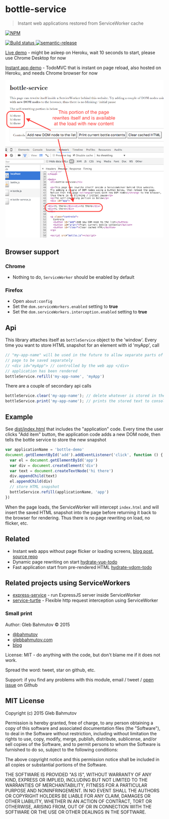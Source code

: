 # bottle-service
> Instant web applications restored from ServiceWorker cache

[![NPM][bottle-service-icon] ][bottle-service-url]

[![Build status][bottle-service-ci-image] ][bottle-service-ci-url]
[![semantic-release][semantic-image] ][semantic-url]

[Live demo](https://bottle-service.herokuapp.com/) - might be asleep on Heroku,
wait 10 seconds to start, please use Chrome Desktop for now

[Instant app demo](https://instant-todo.herokuapp.com/) - TodoMVC that is instant on
page reload, also hosted on Heroku, and needs Chrome browser for now

![page source](page-source.png)

## Browser support

### Chrome 

* Nothing to do, `ServiceWorker` should be enabled by default

### Firefox

* Open `about:config`
* Set the `dom.serviceWorkers.enabled` setting to **true**
* Set the `dom.serviceWorkers.interception.enabled` setting to **true**

## Api

This library attaches itself as `bottleService` object to the 'window'. Every time
you want to store HTML snapshot for an element with id 'myApp', call

```js
// "my-app-name" will be used in the future to allow separate parts of the
// page to be saved separately
// <div id="myApp"> // controlled by the web app </div>
// application has been rendered
bottleService.refill('my-app-name', 'myApp')
```

There are a couple of secondary api calls

```js
bottleService.clear('my-app-name'); // delete whatever is stored in the ServiceWorker cache
bottleService.print('my-app-name'); // prints the stored text to console
```

## Example

See [dist/index.html](dist/index.html) that includes the "application" code.
Every time the user clicks "Add item" button, the application code adds a new DOM node,
then tells the bottle service to store the new snapshot

```js
var applicationName = 'bottle-demo'
document.getElementById('add').addEventListener('click', function () {
  var el = document.getElementById('app')
  var div = document.createElement('div')
  var text = document.createTextNode('hi there')
  div.appendChild(text)
  el.appendChild(div)
  // store HTML snapshot
  bottleService.refill(applicationName, 'app')
})
```

When the page loads, the ServiceWorker will intercept `index.html` and will insert
the saved HTML snapshot into the page before returning it back to the browser for rendering.
Thus there is no page rewriting on load, no flicker, etc.

## Related

* Instant web apps without page flicker or loading screens, 
  [blog post](http://glebbahmutov.com/blog/instant-web-application/), 
  [source repo](https://github.com/bahmutov/instant-vdom-todo)
* Dynamic page rewriting on start [hydrate-vue-todo](https://github.com/bahmutov/hydrate-vue-todo)
* Fast application start from pre-rendered HTML 
  [hydrate-vdom-todo](https://github.com/bahmutov/hydrate-vdom-todo)

## Related projects using ServiceWorkers

* [express-service](https://github.com/bahmutov/express-service) - run ExpressJS server
  inside ServiceWorker
* [service-turtle](https://github.com/bahmutov/service-turtle) - Flexible http request 
  interception using ServiceWorker

### Small print

Author: Gleb Bahmutov &copy; 2015

* [@bahmutov](https://twitter.com/bahmutov)
* [glebbahmutov.com](http://glebbahmutov.com)
* [blog](http://glebbahmutov.com/blog/)

License: MIT - do anything with the code, but don't blame me if it does not work.

Spread the word: tweet, star on github, etc.

Support: if you find any problems with this module, email / tweet /
[open issue](https://github.com/bahmutov/bottle-service/issues) on Github

## MIT License

Copyright (c) 2015 Gleb Bahmutov

Permission is hereby granted, free of charge, to any person
obtaining a copy of this software and associated documentation
files (the "Software"), to deal in the Software without
restriction, including without limitation the rights to use,
copy, modify, merge, publish, distribute, sublicense, and/or sell
copies of the Software, and to permit persons to whom the
Software is furnished to do so, subject to the following
conditions:

The above copyright notice and this permission notice shall be
included in all copies or substantial portions of the Software.

THE SOFTWARE IS PROVIDED "AS IS", WITHOUT WARRANTY OF ANY KIND,
EXPRESS OR IMPLIED, INCLUDING BUT NOT LIMITED TO THE WARRANTIES
OF MERCHANTABILITY, FITNESS FOR A PARTICULAR PURPOSE AND
NONINFRINGEMENT. IN NO EVENT SHALL THE AUTHORS OR COPYRIGHT
HOLDERS BE LIABLE FOR ANY CLAIM, DAMAGES OR OTHER LIABILITY,
WHETHER IN AN ACTION OF CONTRACT, TORT OR OTHERWISE, ARISING
FROM, OUT OF OR IN CONNECTION WITH THE SOFTWARE OR THE USE OR
OTHER DEALINGS IN THE SOFTWARE.

[bottle-service-icon]: https://nodei.co/npm/bottle-service.png?downloads=true
[bottle-service-url]: https://npmjs.org/package/bottle-service
[bottle-service-ci-image]: https://travis-ci.org/bahmutov/bottle-service.png?branch=master
[bottle-service-ci-url]: https://travis-ci.org/bahmutov/bottle-service
[semantic-image]: https://img.shields.io/badge/%20%20%F0%9F%93%A6%F0%9F%9A%80-semantic--release-e10079.svg
[semantic-url]: https://github.com/semantic-release/semantic-release
